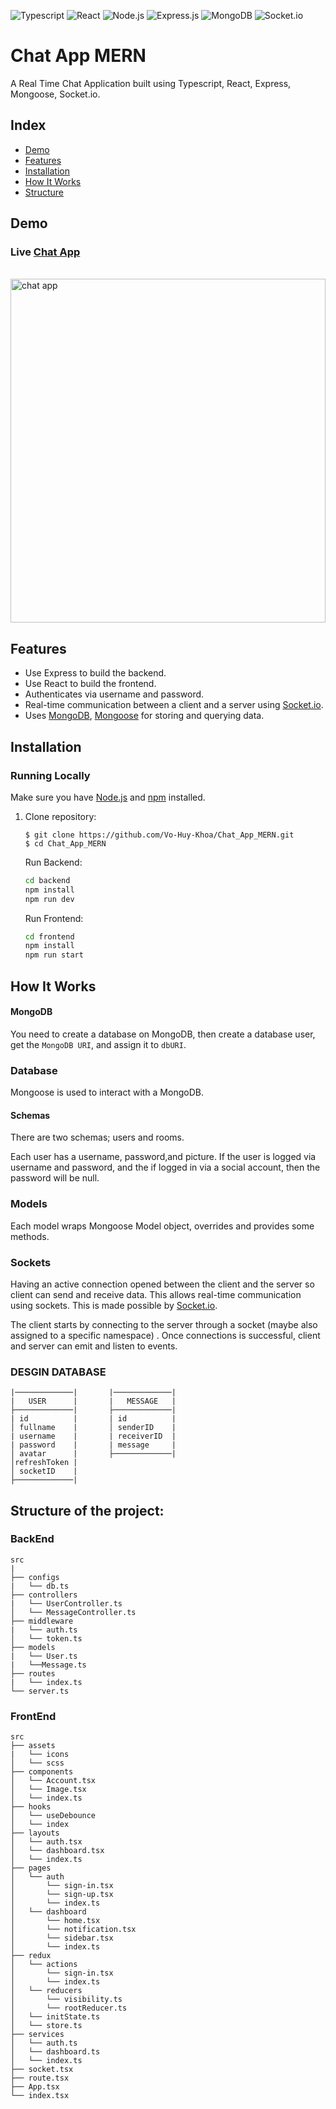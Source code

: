 ![Typescript](https://img.shields.io/badge/-TypeScript-007acc?logo=typescript&logoColor=white&style=for-the-badge)
![React](https://img.shields.io/badge/react-%2320232a.svg?style=for-the-badge&logo=react&logoColor=%2361DAFB)
![Node.js](https://img.shields.io/badge/node.js-339933.svg?style=for-the-badge&logo=Node%2Ejs&logoColor=white)
![Express.js](https://img.shields.io/badge/express.js-%23404d59.svg?style=for-the-badge&logo=express&logoColor=%2361DAFB)
![MongoDB](https://img.shields.io/badge/MongoDB-47A248.svg?style=for-the-badge&logo=MongoDB&logoColor=white)
![Socket.io](https://img.shields.io/badge/socket.io-010101.svg?style=for-the-badge&logo=Socket%2Eio&logoColor=white)

<h1>Chat App MERN</h1>
A Real Time Chat Application built using Typescript, React, Express, Mongoose, Socket.io.

## Index

- [Demo](#demo)
- [Features](#features)
- [Installation](#installation)
- [How It Works](#how-it-works)
- [Structure](#structure)

## Demo

<h3 name="demo">Live <a href="https://mern-vo-huy-khoa.vercel.app/">Chat App</a></h3>
<!-- https://ezgif.com/ -->
<br>
<img src="https://user-images.githubusercontent.com/78124749/223079377-2d9426ef-b157-4b80-a6b7-facceff67f79.gif" width="100%" height="550" alt="chat app" />
<br>

## Features<a name="features"></a>

- Use Express to build the backend.
- Use React to build the frontend.
- Authenticates via username and password.
- Real-time communication between a client and a server using [Socket.io](https://github.com/socketio/socket.io).
- Uses [MongoDB](https://github.com/mongodb/mongo), [Mongoose](https://github.com/Automattic/mongoose) for storing and querying data.

## Installation<a name="installation"></a>

### Running Locally

Make sure you have [Node.js](https://nodejs.org/) and [npm](https://www.npmjs.com/) installed.

1. Clone repository:

   ```
   $ git clone https://github.com/Vo-Huy-Khoa/Chat_App_MERN.git
   $ cd Chat_App_MERN
   ```

   Run Backend:

   ```bash
   cd backend
   npm install
   npm run dev
   ```

   Run Frontend:

   ```bash
   cd frontend
   npm install
   npm run start
   ```

## How It Works<a name="how-it-works"></a>

#### MongoDB

You need to create a database on MongoDB, then create a database user, get the `MongoDB URI`, and assign it to `dbURI`.

### Database<a name="database"></a>

Mongoose is used to interact with a MongoDB.

#### Schemas

There are two schemas; users and rooms.

Each user has a username, password,and picture. If the user is logged via username and password, and the if logged in via a social account, then the password will be null.

### Models<a name="models"></a>

Each model wraps Mongoose Model object, overrides and provides some methods.

### Sockets<a name="sockets"></a>

Having an active connection opened between the client and the server so client can send and receive data. This allows real-time communication using sockets. This is made possible by [Socket.io](https://github.com/socketio/socket.io).

The client starts by connecting to the server through a socket (maybe also assigned to a specific namespace) . Once connections is successful, client and server can emit and listen to events.

### DESGIN DATABASE

```text
|─────────────|       |─────────────|
|   USER      |       |   MESSAGE   |
├─────────────|       ├─────────────|
| id          |       | id          |
│ fullname    |       │ senderID    |
| username    |       | receiverID  |
| password    |       | message     |
│ avatar      |       ├─────────────|
│refreshToken |
│ socketID    |
├─────────────|
```

## Structure of the project: <a name='structure'></a>

### BackEnd

```text
src
|
├── configs
|   └── db.ts
├── controllers
|   └── UserController.ts
│   └── MessageController.ts
├── middleware
|   └── auth.ts
│   └── token.ts
├── models
|   └── User.ts
|   └──Message.ts
├── routes
|   └── index.ts
└── server.ts
```

### FrontEnd

```text
src
├── assets
|   └── icons
│   └── scss
├── components
│   └── Account.tsx
│   └── Image.tsx
│   └── index.ts
├── hooks
│   └── useDebounce
│   └── index
├── layouts
│   └── auth.tsx
│   └── dashboard.tsx
│   └── index.ts
├── pages
│   └── auth
│       └── sign-in.tsx
│       └── sign-up.tsx
│       └── index.ts
│   └── dashboard
│       └── home.tsx
│       └── notification.tsx
│       └── sidebar.tsx
│       └── index.ts
├── redux
│   └── actions
│       └── sign-in.tsx
│       └── index.ts
│   └── reducers
│       └── visibility.ts
│       └── rootReducer.ts
│   └── initState.ts
│   └── store.ts
├── services
│   └── auth.ts
│   └── dashboard.ts
│   └── index.ts
├── socket.tsx
├── route.tsx
├── App.tsx
└── index.tsx

```

<!-- Folder structure is based on productivity and some personal preferences:

src
├── App.css                 * Main app styles.
├── App.tsx                 * Main app component.
├── api                     * Abstractions for making API requests
├── assets                  * Assets that are imported into your components(images, custom svg, etc).
│   └── ...
├── components              * Components of the projects that are not the main views.
│   └── ui                  * Generic and reusable across the whole app. Presentational components eg. Buttons, Inputs, Checkboxes.
│   └── layout              * Unique and one time use components that will help with app structure.
│   └── <domain component>  * Belong to a specific domain. Reusable in different pages.
│   └── ...
├── plugins                 * Init and config plugins(moment, material-ui, adal, etc).
│   └── ...
├── index.tsx               * Entry point of the application.
├── services                * All the common services. e.g. Authentication, hubs, etc.
├── store                   * The Redux action types in action-type.ts, reducers, selectors and main store in the sub-folders.
│   ├── index.ts
│   └── middlewares         * Store middlewares.
│   └── sagas               * Saga files in case of redux-saga.
│   └── modules             * Store modules/ducks structure.
│       └── smallModule.ts  * Small modules can contain actions, action types, reducers and selectors in the same file.
│       └── bigModule       * Big modules should be composed by separated files for actions, action types, reducer and selectors.
│           └── index.ts
│           └── actions.ts
│           └── ...
├── styles/theme            * All common styles (css) or theme (sass, styled-components).
├── utils                   * Functions (for tests, for regex value testing, constants or filters.)
│   └── ...
├── pages                   * Routed components that represents pages(Presentational Components Only).
│   └── ...
└── .vscode                 * VS Code workspace settings to work with ESLint rules and formatting
                              (you can also lint or fix on save 😉). -->
